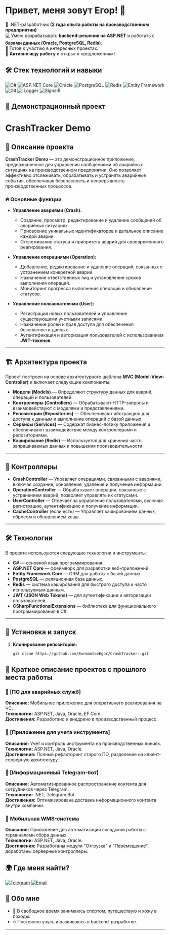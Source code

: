 # Привет, меня зовут Егор! 👋

🚀 .NET-разработчик  **(2 года опыта работы на производственном предприятии)**  
💻 Умею разрабатывать **backend-решения на ASP.NET** и работать с **базами данных (Oracle, PostgreSQL, Redis)**.  
📍 Готов к участию в интересных проектах.  
🔎 **Активно ищу работу** и открыт к предложениям! 


## 🛠️ Стек технологий и навыки
![C#](https://img.shields.io/badge/-C%23-239120?style=flat-square&logo=c-sharp&logoColor=white)
![ASP.NET Core](https://img.shields.io/badge/-ASP.NET_Core-512BD4?style=flat-square&logo=dotnet&logoColor=white)
![Oracle](https://img.shields.io/badge/-Oracle-F80000?style=flat-square&logo=oracle&logoColor=white)
![PostgreSQL](https://img.shields.io/badge/-PostgreSQL-336791?style=flat-square&logo=postgresql&logoColor=white)
![Redis](https://img.shields.io/badge/-Redis-D82C20?style=flat-square&logo=redis&logoColor=white)
![Entity Framework](https://img.shields.io/badge/-Entity_Framework-512BD4?style=flat-square&logo=dotnet&logoColor=white)
![Git](https://img.shields.io/badge/-Git-F05032?style=flat-square&logo=git&logoColor=white)
![ILogger](https://img.shields.io/badge/-AILogger-808080?style=flat-square&logo=logstash&logoColor=white)
![SignalR](https://img.shields.io/badge/-SignalR-512BD4?style=flat-square&logo=asp.net&logoColor=white)

## 📂 Демонстрационный проект
# CrashTracker Demo

## 📌 Описание проекта

**CrashTracker Demo** — это демонстрационное приложение, предназначенное для управления сообщениями об аварийных ситуациях на производственном предприятии. Оно позволяет эффективно отслеживать, обрабатывать и устранять аварийные события, обеспечивая безопасность и непрерывность производственных процессов.

### 🔥 Основные функции

- **Управление авариями (Crash):**
  - Создание, просмотр, редактирование и удаление сообщений об аварийных ситуациях.
  - Присвоение уникальных идентификаторов и детальное описание каждой аварии.
  - Отслеживание статуса и приоритета аварий для своевременного реагирования.

- **Управление операциями (Operation):**
  - Добавление, редактирование и удаление операций, связанных с устранением конкретной аварии.
  - Назначение ответственных лиц и установление сроков выполнения операций.
  - Мониторинг прогресса выполнения операций и обновление статусов.

- **Управление пользователями (User):**
  - Регистрация новых пользователей и управление существующими учетными записями.
  - Назначение ролей и прав доступа для обеспечения безопасности данных.
  - Аутентификация и авторизация пользователей с использованием **JWT-токенов**.

---

## 🏗 Архитектура проекта

Проект построен на основе архитектурного шаблона **MVC (Model-View-Controller)** и включает следующие компоненты:

- **Модели (Models)** — Определяют структуру данных для аварий, операций и пользователей.
- **Контроллеры (Controllers)** — Обрабатывают HTTP-запросы и взаимодействуют с моделями и представлениями.
- **Репозитории (Repositories)** — Обеспечивают абстракцию для доступа к данным и выполнение операций с базой данных.
- **Сервисы (Services)** — Содержат бизнес-логику приложения и обеспечивают взаимодействие между контроллерами и репозиториями.
- **Кэширование (Redis)** — Используется для хранения часто запрашиваемых данных и повышения производительности.

---

## 📂 Контроллеры

- **CrashController** — Управляет операциями, связанными с авариями, включая создание, обновление, удаление и получение информации.
- **OperationController** — Обрабатывает операции, связанные с устранением аварий, позволяет управлять их статусами.
- **UserController** — Отвечает за управление пользователями, включая регистрацию, аутентификацию и получение информации.
- **CacheController** (если есть) — Управляет кэшированием данных, сбросом и обновлением кеша.

---

## 🛠 Технологии

В проекте используются следующие технологии и инструменты:

- **C#** — основной язык программирования.
- **ASP.NET Core** — фреймворк для разработки веб-приложений.
- **Entity Framework Core** — ORM для работы с базой данных.
- **PostgreSQL** — реляционная база данных.
- **Redis** — система кэширования для быстрого доступа к часто используемым данным.
- **JWT (JSON Web Tokens)** — для аутентификации и авторизации пользователей.
- **CSharpFunctionalExtensions** — библиотека для функционального программирования в C#.

---

## 🚀 Установка и запуск

1. **Клонирование репозитория:**
   ```bash
   git clone https://github.com/BurmantovEgor/CrashTracker-.git

## 📂  Краткое описание проектов с прошлого места работы

### 🔹 [ПО для аварийных служб]
**Описание:** Мобильное приложение для оперативного реагирования на ЧС.  
**Технологии:** ASP.NET, Java, Oracle, EF Core.  
**Достижения:** Разработано и внедрено в производственный процесс.  

### 🔹 [Приложение для учета инструмента]
**Описание:** Учет и контроль инструмента на производственных линиях.  
**Технологии:** ASP.NET, Java, Oracle.  
**Достижения:** Полный рефакторинг старого ПО, разделение на клиент-серверную архитектуру.  

### 🔹 [Информационный Telegram-бот]
**Описание:** Автоматизированное распространение контента для сотрудников через Telegram.  
**Технологии:** .NET, Telegram.Bot.  
**Достижения:** Оптимизирована доставка информационного контента внутри компании.  

### 🔹 [Мобильная WMS-система](https://github.com/BurmantovEgor)
**Описание:** Приложение для автоматизации складской работы с терминалами сбора данных.  
**Технологии:** ASP.NET, Java, Oracle.  
**Достижения:** Разработаны модули "Отгрузка" и "Перемещение", доработаны серверные контроллеры.  

## 🌍 Где меня найти?
[![Telegram](https://img.shields.io/badge/-Telegram-26A5E4?style=flat-square&logo=telegram&logoColor=white)](https://t.me/Slalom1)
[![Email](https://img.shields.io/badge/-Email-D14836?style=flat-square&logo=gmail&logoColor=white)](mailto:burmantov2002@gmail.com)

## 🎯 Обо мне
- 🚴 В свободное время занимаюсь спортом, путешествую и хожу в походы.  
- 🔥 Постоянно учусь и развиваюсь в backend-разработке.  

---


